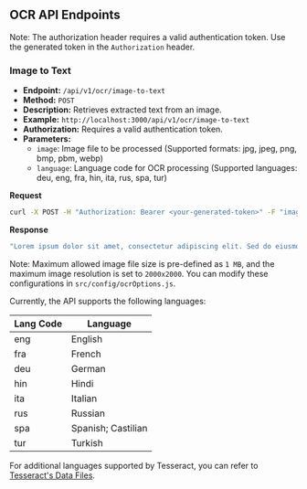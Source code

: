 ## OCR API Endpoints

Note: The authorization header requires a valid authentication token. Use the generated token in the `Authorization` header.

### Image to Text

- **Endpoint:** `/api/v1/ocr/image-to-text`
- **Method:** `POST`
- **Description:** Retrieves extracted text from an image.
- **Example:** `http://localhost:3000/api/v1/ocr/image-to-text`
- **Authorization:** Requires a valid authentication token.
- **Parameters:**
  - `image`: Image file to be processed (Supported formats: jpg, jpeg, png, bmp, pbm, webp)
  - `language`: Language code for OCR processing (Supported languages: deu, eng, fra, hin, ita, rus, spa, tur)

**Request**

```bash
curl -X POST -H "Authorization: Bearer <your-generated-token>" -F "image=@/path/to/your/image.jpg" -F "language=eng" http://localhost:3000/api/v1/ocr/image-to-text
```

**Response**

```bash
"Lorem ipsum dolor sit amet, consectetur adipiscing elit. Sed do eiusmod tempor incididunt ut labore et dolore magna aliqua. Ut enim ad minim veniam, quis nostrud exercitation ullamco laboris nisi ut aliquip ex ea commodo consequat. Duis aute irure dolor in reprehenderit in voluptate velit esse cillum dolore eu fugiat nulla pariatur. Excepteur sint occaecat cupidatat non proident, sunt in culpa qui officia deserunt mollit anim id est laborum. Lorem ipsum dolor sit amet, consectetur adipiscing elit. Sed do eiusmod tempor incididunt ut labore et dolore magna aliqua. Ut enim ad minim veniam, quis nostrud exercitation ullamco laboris nisi ut aliquip ex ea commodo consequat. Duis aute irure dolor in reprehenderit in voluptate velit esse cillum dolore eu fugiat nulla pariatur. Excepteur sint occaecat cupidatat non proident, sunt in culpa qui officia deserunt mollit anim id est laborum."
```

Note: Maximum allowed image file size is pre-defined as `1 MB`, and the maximum image resolution is set to `2000x2000`. You can modify these configurations in `src/config/ocrOptions.js`.

Currently, the API supports the following languages:

| Lang Code | Language           |
| --------- | ------------------ |
| eng       | English            |
| fra       | French             |
| deu       | German             |
| hin       | Hindi              |
| ita       | Italian            |
| rus       | Russian            |
| spa       | Spanish; Castilian |
| tur       | Turkish            |

For additional languages supported by Tesseract, you can refer to [Tesseract's Data Files](https://tesseract-ocr.github.io/tessdoc/Data-Files#data-files-for-version-400-november-29-2016).
